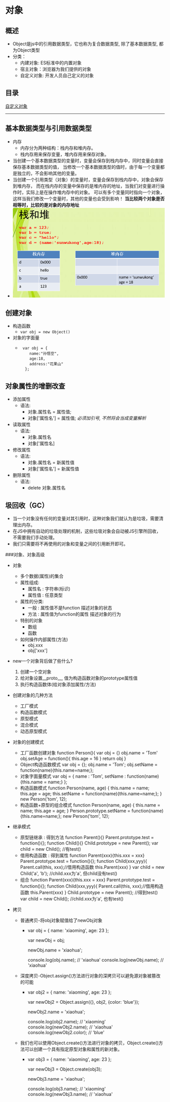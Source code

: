 # 对象
## 概述
* Object是js中的引用数据类型，它也称为复合数据类型, 除了基本数据类型, 都为Object类型
* 分类：
  * 内建对象: ES标准中的内置对象
  * 宿主对象：浏览器为我们提供的对象
  * 自定义对象: 开发人员自己定义的对象
## 目录
[自定义对象](#自定义对象)
***
## 基本数据类型与引用数据类型
* 内存
  * 内存分为两种结构：栈内存和堆内存。
  * 栈内存用来保存变量，堆内存用来保存对象。
* 当创建一个基本数据类型的变量时，变量会保存到栈内存中，同时变量会直接保存基本数据类型的值，
  当修改一个基本数据类型的值时，由于每一个变量都是独立的，不会影响其他的变量。
* 当创建一个引用类型（对象）的变量时，变量会保存到栈内存中，对象会保存到堆内存，
  而在栈内存的变量中保存的是堆内存的地址，当我们对变量进行操作时，实际上是在操作堆内存中的对象。
  可以有多个变量同时指向一个对象，这样当我们修改一个变量时，其他的变量也会受到影响！
**当比较两个对象是否相等时，比较的是对象的内存地址**
* ![](/images/栈和堆.png)
## 创建对象
* 构造函数
  * `var obj = new Object()`
* 对象的字面量
  * ```
     var obj = {
        name:"孙悟空",
        age:18,
        address:"花果山"	
      }; 
    ```
## 对象属性的增删改查
* 添加属性
  * 语法:
    * 对象.属性名 = 属性值;
    * 对象['属性名'] = 属性值;
      *必须加引号, 不然将会当成变量解析*
* 读取属性
  * 语法:
    * 对象.属性名
    * 对象['属性名]
* 修改属性
  * 语法: 
    * 对象.属性名 = 新属性值
    * 对象['属性名'] = 新属性值
* 删除属性
  * 语法:
    * delete 对象.属性名
## 圾回收（GC）
* 当一个对象没有任何的变量对其引用时，这种对象我们就认为是垃圾，需要清理出内存。
* 在JS中拥有自动的垃圾处理的机制，这些垃圾对象会自动被JS引擎所回收，不需要我们手动处理。
* 我们只需要将不再使用的对象和变量之间的引用断开即可。	

  
  
  
  

###对象、对象高级


* 对象
	* 多个数据(属性)的集合
	* 属性组成:
		* 属性名 : 字符串(标识)
		* 属性值 : 任意类型
	* 属性的分类:
		* 一般 : 属性值不是function  描述对象的状态
		* 方法 : 属性值为function的属性  描述对象的行为
	* 特别的对象
		* 数组
		* 函数
	* 如何操作内部属性(方法)
		* obj.xxx
		* obj['xxx']


* new一个对象背后做了些什么?
    1. 创建一个空对象
    2. 给对象设置__proto__, 值为构造函数对象的prototype属性值
    3. 执行构造函数体(给对象添加属性/方法)
    
* 创建对象的几种方法
	* 工厂模式
	* 构造函数模式
	* 原型模式
	* 混合模式
	* 动态原型模式
* 对象的创建模式
	* 工厂函数创建对象
		function Person(){
			var obj = {}
			obj.name = 'Tom'
			obj.setAge = function(){
				this.age = 16
			}
			return obj
		}
    * Object构造函数模式
        var obj = {};
        obj.name = 'Tom';
        obj.setName = function(name){this.name=name;};
    * 对象字面量模式
        var obj = {
            name : 'Tom',
            setName : function(name){this.name = name;}
        };
    * 构造函数模式
        function Person(name, age) {
            this.name = name;
            this.age = age;
            this.setName = function(name){this.name=name;};
        }
        new Person('tom', 12);
    * 构造函数+原型的组合模式
        function Person(name, age) {
            this.name = name;
            this.age = age;
        }
        Person.prototype.setName = function(name){this.name=name;};
        new Person('tom', 12);
* 继承模式
    * 原型链继承 : 得到方法
        function Parent(){}
        Parent.prototype.test = function(){};
        function Child(){}
        Child.prototype = new Parent();
        var child = new Child(); //有test()
    * 借用构造函数 : 得到属性
        function Parent(xxx){this.xxx = xxx}
        Parent.prototype.test = function(){};
        function Child(xxx,yyy){
            Parent.call(this, xxx);//借用构造函数   this.Parent(xxx)
        }
        var child = new Child('a', 'b');  //child.xxx为'a', 但child没有test()
    * 组合
        function Parent(xxx){this.xxx = xxx}
        Parent.prototype.test = function(){};
        function Child(xxx,yyy){
            Parent.call(this, xxx);//借用构造函数   this.Parent(xxx)
        }
        Child.prototype = new Parent(); //得到test()
        var child = new Child(); //child.xxx为'a', 也有test()
* 拷贝
	* 普通拷贝-将obj对象赋值给了newObj对象
		*   var obj = {
			    name: 'xiaoming',
			    age: 23
			};
			
			var newObj = obj;
			
			newObj.name = 'xiaohua';
			
			console.log(obj.name); // 'xiaohua'
			console.log(newObj.name); // 'xiaohua'
			
	* 深度拷贝-Object.assign()方法进行对象的深拷贝可以避免源对象被篡改的可能
		*   var obj2 = {
			    name: 'xiaoming',
			    age: 23
			};
			
			var newObj2 = Object.assign({}, obj2, {color: 'blue'});
			
			newObj2.name = 'xiaohua';
			
			console.log(obj2.name); // 'xiaoming'
			console.log(newObj2.name); // 'xiaohua'
			console.log(newObj2.color); // 'blue'
			
	* 我们也可以使用Object.create()方法进行对象的拷贝，Object.create()方法可以创建一个具有指定原型对象和属性的新对象。
		*  var obj3 = {
			    name: 'xiaoming',
			    age: 23
			};
			
			var newObj3 = Object.create(obj3);
			
			newObj3.name = 'xiaohua';
			
			console.log(obj3.name); // 'xiaoming'
			console.log(newObj3.name); // 'xiaohua'  
  
  
  
  
  
  
  
  
  